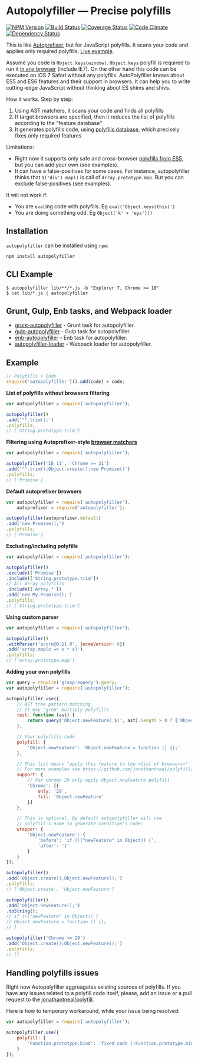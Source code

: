 # Autopolyfiller — Precise polyfills

[![NPM Version](https://img.shields.io/npm/v/autopolyfiller.svg)](https://npmjs.org/package/autopolyfiller) [![Build Status](https://img.shields.io/travis/azproduction/autopolyfiller.svg)](https://travis-ci.org/azproduction/autopolyfiller) [![Coverage Status](https://img.shields.io/coveralls/azproduction/autopolyfiller.svg)](https://coveralls.io/r/azproduction/autopolyfiller) [![Code Climate](https://img.shields.io/codeclimate/github/azproduction/autopolyfiller.svg)](https://codeclimate.com/github/azproduction/autopolyfiller) [![Dependency Status](https://img.shields.io/gemnasium/azproduction/autopolyfiller.svg)](https://gemnasium.com/azproduction/autopolyfiller)

This is like [Autoprefixer](https://github.com/ai/autoprefixer), but for JavaScript polyfills. It scans your code and applies only required polyfills. [Live&nbsp;example](http://azproduction.github.io/autopolyfiller).

Assume you code is `Object.keys(window)`. `Object.keys` polyfill is required to run it [in any browser](http://kangax.github.io/es5-compat-table/#Object.keys) (include IE7). On the other hand this code can be executed on iOS 7 Safari without any polyfills. AutoPolyfiller knows about ES5 and ES6 features and their support in browsers. It can help you to write cutting-edge JavaScript without thinking about ES shims and shivs.

How it works. Step by step:

 1. Using AST matchers, it scans your code and finds all polyfills
 2. If target browsers are specified, then it reduces the list of polyfills according to the "feature database"
 3. It generates polyfills code, using [polyfills database](https://github.com/azproduction/polyfill), which precisely fixes only required features

Limitations:

 * Right now it supports only safe and cross-browser [polyfills from ES5](https://github.com/azproduction/polyfill), but you can add your own (see examples).
 * It can have a false-positives for some cases. For instance, autopolyfiller thinks that `$('div').map()` is call of `Array.prototype.map`. But you can exclude false-positives (see examples).

It will not work if:

 * You are `eval`ing code with polyfills. Eg `eval('Object.keys(this)')`
 * You are doing something odd. Eg `Object['k' + 'eys']()`

## Installation

`autopolyfiller` can be installed using `npm`:

```
npm install autopolyfiller
```

## CLI Example

```
$ autopolyfiller lib/**/*.js -b "Explorer 7, Chrome >= 10"
$ cat lib/*.js | autopolyfiller
```

## Grunt, Gulp, Enb tasks, and Webpack loader

 * [grunt-autopolyfiller](https://github.com/azproduction/grunt-autopolyfiller/) - Grunt task for autopolyfiller.
 * [gulp-autopolyfiller](https://github.com/azproduction/gulp-autopolyfiller/) - Gulp task for autopolyfiller.
 * [enb-autopolyfiller](https://github.com/enb-make/enb-autopolyfiller/) - Enb task for autopolyfiller.
 * [autopolyfiller-loader](https://github.com/deepsweet/autopolyfiller-loader) - Webpack loader for autopolyfiller.

## Example

```js
// Polyfills + Code
require('autopolyfiller')().add(code) + code;
```

**List of polyfills without browsers filtering**

```js
var autopolyfiller = require('autopolyfiller');

autopolyfiller()
.add('"".trim();')
.polyfills;
// ['String.prototype.trim']
```

**Filtering using Autoprefixer-style [browser matchers](https://github.com/ai/browserslist#queries)**

```js
var autopolyfiller = require('autopolyfiller');

autopolyfiller('IE 11', 'Chrome >= 31')
.add('"".trim();Object.create();new Promise()')
.polyfills;
// ['Promise']
```

**Default autoprefixer browsers**

```js
var autopolyfiller = require('autopolyfiller'),
    autoprefixer = require('autopolyfiller');

autopolyfiller(autoprefixer.default)
.add('new Promise();')
.polyfills;
// ['Promise']
```

**Excluding/including polyfills**

```js
var autopolyfiller = require('autopolyfiller');

autopolyfiller()
.exclude(['Promise'])
.include(['String.prototype.trim'])
// All Array polyfills
.include(['Array.*'])
.add('new My.Promise();')
.polyfills;
// ['String.prototype.trim']
```

**Using custom parser**

```js
var autopolyfiller = require('autopolyfiller');

autopolyfiller()
.withParser('acorn@0.11.0', {ecmaVersion: 6})
.add('array.map(x => x * x)')
.polyfills;
// ['Array.prototype.map']
```

**Adding your own polyfills**

```js
var query = require('grasp-equery').query;
var autopolyfiller = require('autopolyfiller');

autopolyfiller.use({
    // AST tree pattern matching
    // It may "grep" multiply polyfills
    test: function (ast) {
        return query('Object.newFeature(_$)', ast).length > 0 ? ['Object.newFeature'] : [];
    },

    // Your polyfills code
    polyfill: {
        'Object.newFeature': 'Object.newFeature = function () {};'
    },

    // This list means "apply this feature to the <list of browsers>"
    // For more examples see https://github.com/jonathantneal/polyfill/blob/master/agent.js.json
    support: {
        // For chrome 29 only apply Object.newFeature polyfill
        'Chrome': [{
            only: '29',
            fill: 'Object.newFeature'
        }]
    },

    // This is optional. By default autopolyfiller will use
    // polyfill's name to generate condition's code:
    wrapper: {
        'Object.newFeature': {
            'before': 'if (!("newFeature" in Object)) {',
            'after': '}'
        }
    }
});

autopolyfiller()
.add('Object.create();Object.newFeature();')
.polyfills;
// ['Object.create', 'Object.newFeature']

autopolyfiller()
.add('Object.newFeature();')
.toString();
// if (!("newFeature" in Object)) {
// Object.newFeature = function () {};
// }

autopolyfiller('Chrome >= 20')
.add('Object.create();Object.newFeature();')
.polyfills;
// []
```

## Handling polyfills issues

Right now Autopolyfiller aggreagates existing sources of polyfills. If you have any issues related to a polyfill code itself, please, add an issue or a pull request to the [jonathantneal/polyfill](https://github.com/jonathantneal/polyfill).

Here is how to temporary workaround, while your issue being resolved:
```js
var autopolyfiller = require('autopolyfiller');

autopolyfiller.use({
    polyfill: {
        'Function.prototype.bind': 'fixed code (!Function.prototype.bind)'
    }
});
```
